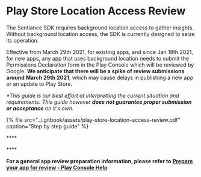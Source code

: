 # Play Store Location Access Review

The Sentiance SDK requires background location access to gather insights. Without background location access, the SDK is currently designed to seize its operation.

  
Effective from March 29th 2021, for existing apps, and since Jan 18th 2021, for new apps, any app that uses background location needs to submit the Permissions Declaration form in the Play Console which will be reviewed by Google. **We anticipate that there will be a spike of review submissions around March 29th 2021**, which may cause delays in publishing a new app or an update to Play Store.



_\*This guide is our best effort at interpretting the current situation and requirements. This guide however **does not guarantee proper submission or acceptance** on it's own._

{% file src="../.gitbook/assets/play-store-location-access-review.pdf" caption="Step by step guide" %}

\*\*\*\*

\*\*\*\*

**For a general app review preparation information, please refer to** [**Prepare your app for review - Play Console Help**](https://support.google.com/googleplay/android-developer/answer/9859455?hl=en)





